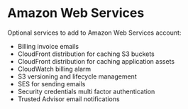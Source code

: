 # Amazon Web Services

Optional services to add to Amazon Web Services account:

* Billing invoice emails
* CloudFront distribution for caching S3 buckets
* CloudFront distribution for caching application assets
* CloudWatch billing alarm
* S3 versioning and lifecycle management
* SES for sending emails
* Security credentials multi factor authentication
* Trusted Advisor email notifications
